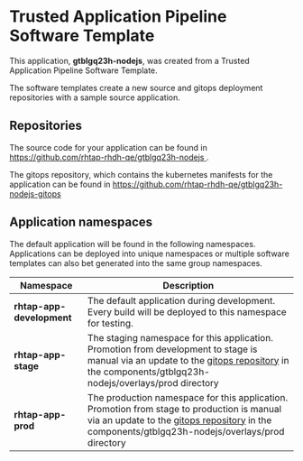 # Trusted Application Pipeline Software Template

This application, **gtblgq23h-nodejs**, was created from a Trusted Application Pipeline Software Template.

The software templates create a new source and gitops deployment repositories with a sample source application. 

## Repositories

The source code for your application can be found in [https://github.com/rhtap-rhdh-qe/gtblgq23h-nodejs ](https://github.com/rhtap-rhdh-qe/gtblgq23h-nodejs ).
 
The gitops repository, which contains the kubernetes manifests for the application can be found in 
[https://github.com/rhtap-rhdh-qe/gtblgq23h-nodejs-gitops ](https://github.com/rhtap-rhdh-qe/gtblgq23h-nodejs-gitops ) 

## Application namespaces 

The default application will be found in the following namespaces. Applications can be deployed into unique namespaces or multiple software templates can also bet generated into the same group namespaces.  

|  Namespace   |  Description   |  
| -------- | -------- |   
| **rhtap-app-development** | The default application during development. Every build will be deployed to this namespace for testing. | 
| **rhtap-app-stage** | The staging namespace for this application. Promotion from development to stage is manual via an update to the [gitops repository](https://github.com/rhtap-rhdh-qe/gtblgq23h-nodejs-gitops ) in the components/gtblgq23h-nodejs/overlays/prod directory |  
| **rhtap-app-prod** | The production namespace for this application. Promotion from stage to production is manual via an update to the [gitops repository](https://github.com/rhtap-rhdh-qe/gtblgq23h-nodejs-gitops ) in the components/gtblgq23h-nodejs/overlays/prod directory | 